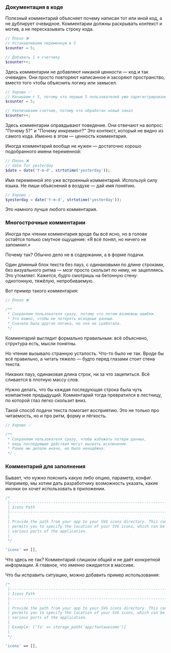 ### Документация в коде

Полезный комментарий объясняет почему написан тот или иной код, а не дублирует очевидное. 
Комментарии должны раскрывать контекст и мотив, а не пересказывать строку кода.

```php
// Плохо ❌
// Устанавливаем переменную в 5
$counter = 5;

// Добавить 1 к счетчику
$counter++;
```

Здесь комментарии не добавляют никакой ценности — код и так очевиден. 
Они просто повторяют написанное и засоряют пространство, вместо того чтобы объяснить логику или замысел.


```php
// Хорошо ✅
// Начинаем с 5, потому что первые 5 пользователей уже зарегистрированы вручную
$counter = 5;

// Увеличиваем счетчик, потому что обработан новый заказ
$counter++;
```

Здесь комментарии оправдывают поведение. Они отвечают на вопрос:
"Почему 5?" и "Почему инкремент?" 
Это контекст, который не видно из самого кода. 
Именно в этом — ценность комментария.



Иногда комментарий вообще не нужен — достаточно хорошо подобранного имени переменной:

```php
// Плохо ❌
// date for yesterday
$date = date('Y-m-d', strtotime('yesterday'));
```


Имя переменной это уже встроенный комментарий.
Используй силу языка. Не пиши объяснений в воздухе — дай имя понятию.

```php
// Хорошо ✅
$yesterday = date('Y-m-d', strtotime('yesterday'));
```

Это намного лучше любого комментария.




### Многострочные комментарии

Иногда при чтении комментария вроде бы всё ясно, но в голове остаётся только смутное ощущение:
«Я всё понял, но ничего не запомнил.»

Почему так? Обычно дело не в содержании, а в форме подачи.

Один длинный блок текста без пауз, с одинаковыми по длине строками, без визуального ритма — мозг просто скользит по нему, не зацепляясь.
Это утомляет. Кажется, будто смотришь на бетонную стену: однотонную, тяжёлую, непробиваемую.

Вот пример такого комментария:

```php
// Плохо ❌

/**
 * Сохраняем пользователя сразу, потому что потом возможны ошибки.
 * Это важно, чтобы не потерять исходные данные.
 * Сначала была другая логика, но она не сработала.
 */
```

Комментарий выглядит формально правильным: всё объяснено, структура есть, мысли понятны.

Но чтение вызывало странную усталость. Что-то было не так.
Вроде бы всё правильно, а читать тяжело — будто перед глазами стоит стена текста.

Никаких пауз, одинаковая длина строк, ни за что зацепиться. Всё сливается в плотную массу слов.

Нужно делать, что бы каждая последующая строка была чуть компактнее предыдущий.
Комментарий тогда превратился в лестницу, по которой глаз легко скользит вниз.

Такой способ подачи текста помогает восприятию.
Это не только про читаемость, но и про ритм, форму и лёгкость.

```php
// Хорошо ✅

/**
 * Сохраняем пользователя сразу, чтобы избежать потери данных,
 * ведь последующие действия могут вызвать исключение.
 * Ранее мы делали иначе, но было ненадёжно.
 */
```


### Комментарий для заполнения

Бывает, что нужно пояснить какую либо опцию, параметр, конфиг. Например, мы хотим дать разработчику возможность указать, какие иконки он хочет использовать в приложении. 

```php
/*
 |--------------------------------------------------------------------------
 | Icons Path
 |--------------------------------------------------------------------------
 |
 | Provide the path from your app to your SVG icons directory. This configuration
 | permits you to specify the location of your SVG icons, which can be used in
 | various parts of the application.
 |
 */

'icons' => [],
```

Что здесь не так? Комментарий слишком общий и не даёт конкретной информации. А главное, что именно ожидается в массиве.

Что бы исправить ситуацию, можно добавить пример использования:

```php
/*
 |--------------------------------------------------------------------------
 | Icons Path
 |--------------------------------------------------------------------------
 |
 | Provide the path from your app to your SVG icons directory. This configuration
 | permits you to specify the location of your SVG icons, which can be used in
 | various parts of the application.
 |
 | Example: ['fa' => storage_path('app/fontawesome')]
 |
 */

'icons' => [],
```
